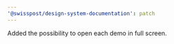 ```yaml
---
'@swisspost/design-system-documentation': patch
---
```


Added the possibility to open each demo in full screen.
